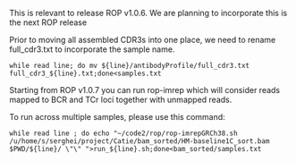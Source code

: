 This is relevant to release ROP v1.0.6. We are planning to incorporate this is the next ROP release

Prior to moving all assembled CDR3s into one place, we need to rename full_cdr3.txt to incorporate the sample name.

```
while read line; do mv ${line}/antibodyProfile/full_cdr3.txt full_cdr3_${line}.txt;done<samples.txt
```


Starting from ROP v1.0.7 you can run rop-imrep which will consider reads mapped to BCR and TCr loci together with unmapped reads. 

To run across multiple samples, please use this command:

```
while read line ; do echo "~/code2/rop/rop-imrepGRCh38.sh /u/home/s/serghei/project/Catie/bam_sorted/HM-baseline1C_sort.bam $PWD/${line}/ \"\" ">run_${line}.sh;done<bam_sorted/samples.txt
```